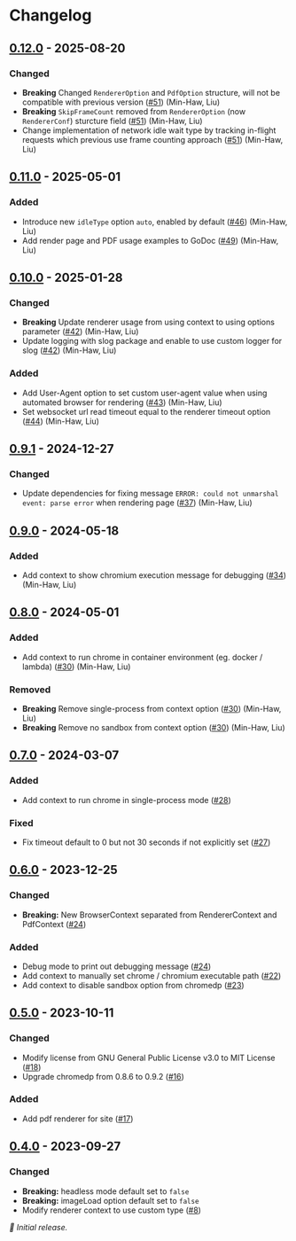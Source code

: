 # Changelog

## [0.12.0] - 2025-08-20

### Changed

- **Breaking** Changed `RendererOption` and `PdfOption` structure, will not be compatible with previous version ([#51](https://github.com/liuminhaw/renderer/pull/51)) (Min-Haw, Liu)
- **Breaking** `SkipFrameCount` removed from `RendererOption` (now `RendererConf`) sturcture field ([#51](https://github.com/liuminhaw/renderer/pull/51)) (Min-Haw, Liu)
- Change implementation of network idle wait type by tracking in-flight requests which previous use frame counting approach ([#51](https://github.com/liuminhaw/renderer/pull/51)) (Min-Haw, Liu)

## [0.11.0] - 2025-05-01

### Added

- Introduce new `idleType` option `auto`, enabled by default ([#46](https://github.com/liuminhaw/renderer/pull/46)) (Min-Haw, Liu)
- Add render page and PDF usage examples to GoDoc ([#49](https://github.com/liuminhaw/renderer/pull/49)) (Min-Haw, Liu)

## [0.10.0] - 2025-01-28

### Changed

- **Breaking** Update renderer usage from using context to using options parameter ([#42](https://github.com/liuminhaw/renderer/pull/42)) (Min-Haw, Liu)
- Update logging with slog package and enable to use custom logger for slog ([#42](https://github.com/liuminhaw/renderer/pull/42)) (Min-Haw, Liu)

### Added

- Add User-Agent option to set custom user-agent value when using automated browser for rendering ([#43](https://github.com/liuminhaw/renderer/pull/43)) (Min-Haw, Liu)
- Set websocket url read timeout equal to the renderer timeout option ([#44](https://github.com/liuminhaw/renderer/pull/44)) (Min-Haw, Liu)

## [0.9.1] - 2024-12-27

### Changed

- Update dependencies for fixing message `ERROR: could not unmarshal event: parse error` when rendering page ([#37](https://github.com/liuminhaw/renderer/pull/37)) (Min-Haw, Liu)

## [0.9.0] - 2024-05-18

### Added

- Add context to show chromium execution message for debugging ([#34](https://github.com/liuminhaw/renderer/pull/34)) (Min-Haw, Liu)

## [0.8.0] - 2024-05-01

### Added

- Add context to run chrome in container environment (eg. docker / lambda) ([#30](https://github.com/liuminhaw/renderer/pull/30)) (Min-Haw, Liu)

### Removed

- **Breaking** Remove single-process from context option ([#30](https://github.com/liuminhaw/renderer/pull/30)) (Min-Haw, Liu)
- **Breaking** Remove no sandbox from context option ([#30](https://github.com/liuminhaw/renderer/pull/30)) (Min-Haw, Liu)

## [0.7.0] - 2024-03-07

### Added

- Add context to run chrome in single-process mode ([#28](https://github.com/liuminhaw/renderer/pull/28))

### Fixed

- Fix timeout default to 0 but not 30 seconds if not explicitly set ([#27](https://github.com/liuminhaw/renderer/pull/27))

## [0.6.0] - 2023-12-25

### Changed

- **Breaking:** New BrowserContext separated from RendererContext and PdfContext ([#24](https://github.com/liuminhaw/renderer/pull/24))

### Added

- Debug mode to print out debugging message ([#24](https://github.com/liuminhaw/renderer/pull/24))
- Add context to manually set chrome / chromium executable path ([#22](https://github.com/liuminhaw/renderer/pull/22))
- Add context to disable sandbox option from chromedp ([#23](https://github.com/liuminhaw/renderer/pull/23))

## [0.5.0] - 2023-10-11

### Changed

- Modify license from GNU General Public License v3.0 to MIT License ([#18](https://github.com/liuminhaw/renderer/pull/18))
- Upgrade chromedp from 0.8.6 to 0.9.2  ([#16](https://github.com/liuminhaw/renderer/pull/16))

### Added

- Add pdf renderer for site ([#17](https://github.com/liuminhaw/renderer/pull/17))

## [0.4.0] - 2023-09-27

### Changed

- **Breaking:** headless mode default set to `false`
- **Breaking:** imageLoad option default set to `false`
- Modify renderer context to use custom type ([#8](https://github.com/liuminhaw/renderer/pull/8))

_:seedling: Initial release._

[0.12.0]: https://github.com/liuminhaw/renderer/releases/tag/v0.12.0

[0.11.0]: https://github.com/liuminhaw/renderer/releases/tag/v0.11.0

[0.10.0]: https://github.com/liuminhaw/renderer/releases/tag/v0.10.0

[0.9.1]: https://github.com/liuminhaw/renderer/releases/tag/v0.9.1

[0.9.0]: https://github.com/liuminhaw/renderer/releases/tag/v0.9.0

[0.8.0]: https://github.com/liuminhaw/renderer/releases/tag/v0.8.0

[0.7.0]: https://github.com/liuminhaw/renderer/releases/tag/v0.7.0

[0.6.0]: https://github.com/liuminhaw/renderer/releases/tag/v0.6.0

[0.5.0]: https://github.com/liuminhaw/renderer/releases/tag/v0.5.0

[0.4.0]: https://github.com/liuminhaw/renderer/releases/tag/v0.4.0

